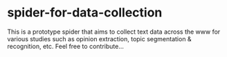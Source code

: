 # spider-for-data-collection
This is a prototype spider that aims to collect text data across the www for various studies such as opinion extraction, topic segmentation &amp; recognition, etc. Feel free to contribute...

